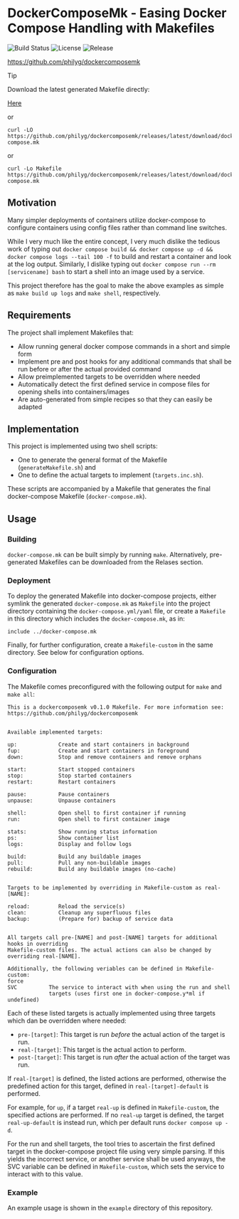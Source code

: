 # DockerComposeMk - Easing Docker Compose Handling with Makefiles

![Build Status](https://github.com/philyg/dockercomposemk/actions/workflows/makefile.yml/badge.svg)
![License](https://img.shields.io/github/license/philyg/dockercomposemk)
![Release](https://img.shields.io/github/v/release/philyg/dockercomposemk)

https://github.com/philyg/dockercomposemk

> [!TIP]
> Download the latest generated Makefile directly:
>
> [Here](https://github.com/philyg/dockercomposemk/releases/latest/download/docker-compose.mk)
>
> or
>
>     curl -LO https://github.com/philyg/dockercomposemk/releases/latest/download/docker-compose.mk
>
> or
>
>     curl -Lo Makefile https://github.com/philyg/dockercomposemk/releases/latest/download/docker-compose.mk

## Motivation

Many simpler deployments of containers utilize docker-compose to configure containers using config files rather than command line switches.

While I very much like the entire concept, I very much dislike the tedious work of typing out `docker compose build && docker compose up -d && docker compose logs --tail 100 -f` to build and restart a container and look at the log output. Similarly, I dislike typing out `docker compose run --rm [servicename] bash` to start a shell into an image used by a service.

This project therefore has the goal to make the above examples as simple as `make build up logs` and `make shell`, respectively.

## Requirements

The project shall implement Makefiles that:
- Allow running general docker compose commands in a short and simple form
- Implement pre and post hooks for any additional commands that shall be run before or after the actual provided command
- Allow preimplemented targets to be overridden where needed
- Automatically detect the first defined service in compose files for opening shells into containers/images
- Are auto-generated from simple recipes so that they can easily be adapted

## Implementation

This project is implemented using two shell scripts:
- One to generate the general format of the Makefile (`generateMakefile.sh`) and
- One to define the actual targets to implement (`targets.inc.sh`).

These scripts are accompanied by a Makefile that generates the final docker-compose Makefile (`docker-compose.mk`).

## Usage

### Building

`docker-compose.mk` can be built simply by running `make`. Alternatively, pre-generated Makefiles can be downloaded from the Relases section.

### Deployment

To deploy the generated Makefile into docker-compose projects, either symlink the generated `docker-compose.mk` as `Makefile` into the project directory containing the `docker-compose.yml/yaml` file, or create a `Makefile` in this directory which includes the `docker-compose.mk`, as in:

````
include ../docker-compose.mk
````

Finally, for further configuration, create a `Makefile-custom` in the same directory. See below for configuration options.

### Configuration

The Makefile comes preconfigured with the following output for `make` and `make all`:

````
This is a dockercomposemk v0.1.0 Makefile. For more information see:
https://github.com/philyg/dockercomposemk


Available implemented targets:

up:             Create and start containers in background
fup:            Create and start containers in foreground
down:           Stop and remove containers and remove orphans

start:          Start stopped containers
stop:           Stop started containers
restart:        Restart containers

pause:          Pause containers
unpause:        Unpause containers

shell:          Open shell to first container if running
run:            Open shell to first container image

stats:          Show running status information
ps:             Show container list
logs:           Display and follow logs

build:          Build any buildable images
pull:           Pull any non-buildable images
rebuild:        Build any buildable images (no-cache)


Targets to be implemented by overriding in Makefile-custom as real-[NAME]:

reload:         Reload the service(s)
clean:          Cleanup any superfluous files
backup:         (Prepare for) backup of service data


All targets call pre-[NAME] and post-[NAME] targets for additional hooks in overriding
Makefile-custom files. The actual actions can also be changed by overriding real-[NAME].

Additionally, the following veriables can be defined in Makefile-custom:
force
SVC          The service to interact with when using the run and shell
             targets (uses first one in docker-compose.y*ml if undefined)
````

Each of these listed targets is actually implemented using three targets which dan be overridden where needed:
- `pre-[target]`: This target is run _before_ the actual action of the target is run.
- `real-[target]`: This target is the actual action to perform.
- `post-[target]`: This target is run _after_ the actual action of the target was run.

If `real-[target]` is defined, the listed actions are performed, otherwise the predefined action for this target, defined in `real-[target]-default` is performed.

For example, for `up`, if a target `real-up` is defined in `Makefile-custom`, the specified actions are performed. If no `real-up` target is defined, the target `real-up-default` is instead run, which per default runs `docker compose up -d`.

For the run and shell targets, the tool tries to ascertain the first defined target in the docker-compose project file using very simple parsing. If this yields the incorrect service, or another service shall be used anyways, the SVC variable can be defined in `Makefile-custom`, which sets the service to interact with to this value.

### Example
An example usage is shown in the `example` directory of this repository.

